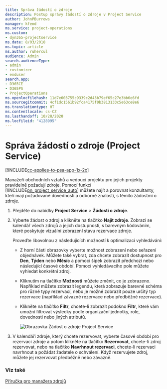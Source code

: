 ```yaml
---
title: Správa žádostí o zdroje
description: Postup správy žádostí o zdroje v Project Service
author: JohnPBurrows
manager: kfend
ms.service: project-operations
ms.custom:
- dyn365-projectservice
ms.date: 8/03/2018
ms.topic: article
ms.author: ruhercul
audience: Admin
search.audienceType:
- admin
- customizer
- enduser
search.app:
- D365CE
- D365PS
- ProjectOperations
ms.openlocfilehash: 11d7e603755c9339c2d43b79ef65c27e3bb6e6fd
ms.sourcegitcommit: 4cf1dc1561b92fca4175f0b3813133c5e63ce8e6
ms.translationtype: HT
ms.contentlocale: cs-CZ
ms.lasthandoff: 10/28/2020
ms.locfileid: "4128995"
---
```

# <a name="manage-resource-requests-project-service"></a>Správa žádostí o zdroje (Project Service)

[!INCLUDE[cc-applies-to-psa-app-1x-2x](../includes/cc-applies-to-psa-app-1x-2x.md)]

Manažeři obchodních vztahů a vedoucí projektu pro jejich projekty pravidelně požadují zdroje. Pomocí funkcí [!INCLUDE[pn_project_service_auto](../includes/pn-project-service-auto.md)] můžete najít a porovnat konzultanty, kteří mají požadované dovednosti a odborné znalosti, s těmito žádostmi o zdroje.  
  
1. Přejděte do nabídky **Project Service** > **Žádosti o zdroje**.  
  
2. Vyberte žádost o zdroj a klikněte na tlačítko **Najít zdroje**. Zobrazí se kalendář všech zdrojů a jejich dostupnosti, s barevným kódováním, které poskytuje vizuální zobrazení stavu rezervace zdroje.  
  
    Proveďte libovolnou z následujících možností k optimalizaci vyhledávání:  
  
   -   Z horní části obrazovky vyberte možnost zobrazení nebo seřazení objednávek. Můžete také vybrat, zda chcete zobrazit dostupnost pro **Den**, **Týden** nebo **Měsíc** a pomocí šipek zobrazit předchozí nebo následující časové období. Pomocí vyhledávacího pole můžete vyhledat konkrétní zdroj.  
  
   -   Kliknutím na tlačítko **Možnosti** můžete změnit, co je zobrazeno. Například můžete zobrazit legendu, která zobrazuje barevné schéma pro různé typy rezervací, nebo je možné zobrazit pouze určitý typ rezervace (například závazné rezervace nebo předběžné rezervace).  
  
   -   Klikněte na tlačítko **Filtr**, chcete-li zobrazit podokno **Filtr**, které vám umožní filtrovat výsledky podle organizační jednotky, role, dovednosti nebo jiných atributů.  
  
       ![Obrazovka Žádost o zdroje Project Service](../psa/media/project-service-resource-request-screen.png "Obrazovka Žádost o zdroje Project Service")  
  
3. V kalendáři zdroje, který chcete rezervovat, vyberte časové období pro rezervaci zdroje a potom klikněte na tlačítko **Rezervovat**, chcete-li zdroj rezervovat, nebo na tlačítko **Navrhnout rezervaci**, chcete-li rezervaci navrhnout a požádat žadatele o schválení. Když rezervujete zdroj, můžete jej rezervovat předběžně nebo závazně.  
  
### <a name="see-also"></a>Viz také  
 [Příručka pro manažera zdrojů](../psa/resource-manager-guide.md)
